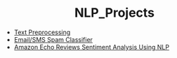 <h1 align="center">NLP_Projects</h1>

 - [Text Preprocessing](https://github.com/TejasPosupo/NLP_Projects/tree/NLP/Text_Preprocessing)
 - [Email/SMS Spam Classifier](https://github.com/TejasPosupo/NLP_Projects/tree/NLP/Email%20Spam%20Classifier)
 - [Amazon Echo Reviews Sentiment Analysis Using NLP](https://github.com/TejasPosupo/NLP_Projects/tree/NLP/Amazon%20Echo%20Reviews%20Sentiment%20Analysis%20Using%20NLP)
